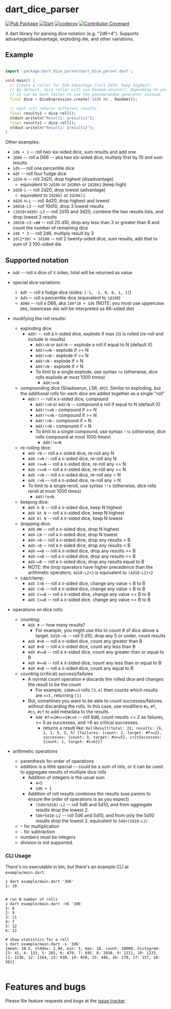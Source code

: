 # dart_dice_parser
[![Pub Package](https://img.shields.io/pub/v/dart_dice_parser.svg)](https://pub.dartlang.org/packages/dart_dice_parser)
[![Dart](https://github.com/stevesea/dart-dice-parser/actions/workflows/dart.yml/badge.svg)](https://github.com/stevesea/dart-dice-parser/actions/workflows/dart.yml)
[![codecov](https://codecov.io/gh/stevesea/dart-dice-parser/branch/main/graph/badge.svg?token=YG5OYN9VY1)](https://codecov.io/gh/stevesea/dart-dice-parser)
[![Contributor Covenant](https://img.shields.io/badge/Contributor%20Covenant-2.1-4baaaa.svg)](CODE_OF_CONDUCT.md)


A dart library for parsing dice notation (e.g. "2d6+4"). Supports advantage/disadvantage, exploding die, and other variations.

## Example

```dart

import 'package:dart_dice_parser/dart_dice_parser.dart';

void main() {
  // Create a roller for D20 advantage (roll 2d20, keep highest).
  // By default, dice roller will use Random.secure(). Depending on your use case,
  // it can be much faster to use the pseudorandom generator instead.
  final dice = DiceExpression.create('2d20 kh', Random());

  // each roll returns different results.
  final results1 = dice.roll();
  stdout.writeln("Result1: $results1");
  final results2 = dice.roll();
  stdout.writeln("Result2: $results2");
}
```

Other examples:

* `2d6 + 1` -- roll two six-sided dice, sum results and add one
* `1D66` -- roll a D66 -- aka two six-sided dice, multiply first by 10 and sum results
* `1d%` -- roll one percentile dice
* `4dF` -- roll four fudge dice
* `2d20-H` -- roll 2d20, drop highest (disadvantage)
  * equivalent to `2d20k` or `2d20kh` or `2d20k1` (keep high)
* `2d20-L` -- roll 2d20, drop lowest (advantage)
  * equivalent to `2d20kl` or `2d20kl1`
* `4d20-H-L` -- roll 4d20, drop highest and lowest
* `10d10-L3` -- roll 10d10, drop 3 lowest results
* `(2d10+3d20)-L3` -- roll 2d10 and 3d20, combine the two results lists, and drop lowest 3 results
* `20d10-<3->8#` -- roll 20 d10, drop any less than 3 or greater than 8 and count the number of remaining dice
* `2d6 * 3` -- roll 2d6, multiply result by 3
* `2d(2*10) + 3d100` -- roll 2 twenty-sided dice, sum results,
  add that to sum of 3 100-sided die

## Supported notation
* `AdX` -- roll `A` dice of `X` sides, total will be returned as value
* special dice variations:
  * `AdF` -- roll `A` fudge dice (sides: `[-1, -1, 0, 0, 1, 1]`)
  * `Ad%` -- roll `A` percentile dice (equivalent to `1d100`)
  * `AD66` -- roll `A` D66, aka `1d6*10 + 1d6` (NOTE: you _must_ use
    uppercase `D66`, lowercase `d66` will be interpreted as 66-sided die)
  
* modifying the roll results:
  * exploding dice
    * `AdX!` -- roll `A` `X`-sided dice, explode if max (`X`) is rolled (re-roll and include in results)
      * `AdX!=N` or `AdX!N` -- explode a roll if equal to N (default X)
      * `AdX!>=N` - explode if >= N
      * `AdX!<=N` - explode if >= N
      * `AdX!>N` - explode if > N
      * `AdX!<N` - explode if > N
      * To limit to a single explode, use syntax `!o` (otherwise, dice rolls explode at most 1000 times)
        * `AdX!o<N`
  * compounding dice (Shadowrun, L5R, etc). Similar to exploding, but the additional rolls for each
    dice are added together as a single "roll"
    * `AdX!!` -- roll `A` `X`-sided dice, compound
      * `AdX!!=N` or `AdX!N` -- compound a roll if equal to N (default X)
      * `AdX!!>=N` - compound if >= N
      * `AdX!!<=N` - compound if >= N
      * `AdX!!>N` - compound if > N
      * `AdX!!<N` - compound if > N
      * To limit to a single compound, use syntax `!!o` (otherwise, dice rolls compound at most 1000 times)
        * `AdX!!o<N`
  * re-rolling dice:
    * `AdX rN` -- roll `A` `X`-sided dice, re-roll any N
    * `AdX r=N` -- roll `A` `X`-sided dice, re-roll any N
    * `AdX r<=N` -- roll `A` `X`-sided dice, re-roll any <= N
    * `AdX r>=N` -- roll `A` `X`-sided dice, re-roll any >= N
    * `AdX r<N` -- roll `A` `X`-sided dice, re-roll any < N
    * `AdX r>N` -- roll `A` `X`-sided dice, re-roll any > N
    * To limit to a single reroll, use syntax `!!o` (otherwise, dice rolls reroll at most 1000 times)
      * `AdX!!o<N`
  * keeping dice:
    * `AdX k N` -- roll `A` `X`-sided dice, keep N highest
    * `AdX kh N` -- roll `A` `X`-sided dice, keep N highest
    * `AdX kl N` -- roll `A` `X`-sided dice, keep N lowest
  * dropping dice:
    * `AdX-HN` -- roll `A` `X`-sided dice, drop N highest
    * `AdX-LN` -- roll `A` `X`-sided dice, drop N lowest
    * `AdX->B` -- roll `A` `X`-sided dice, drop any results > B
    * `AdX-<B` -- roll `A` `X`-sided dice, drop any results < B
    * `AdX->=B` -- roll `A` `X`-sided dice, drop any results >= B
    * `AdX-<=B` -- roll `A` `X`-sided dice, drop any results <= B
    * `AdX-=B` -- roll `A` `X`-sided dice, drop any results equal to B
    * NOTE: the drop operators have higher precedence than
      the arithmetic operators; `4d10-L2+2` is equivalent to `(4d10-L2)+2`
  * cap/clamp:
    * `AdX C<B` -- roll `A` `X`-sided dice, change any value < B to B
    * `AdX C>B` -- roll `A` `X`-sided dice, change any value > B to B
    * `AdX C<=B` -- roll `A` `X`-sided dice, change any value <= B to B
    * `AdX C>=B` -- roll `A` `X`-sided dice, change any value >= B to B
* operations on dice rolls:
  * counting:
    * `AdX #` -- how many results? 
      * For example, you might use this to count # of dice above a target. `5d10-<6` -- roll 5 d10, drop any 5 or under, count results
    * `AdX #>B` -- roll `A` `X`-sided dice, count any greater than B
    * `AdX #<B` -- roll `A` `X`-sided dice, count any less than B
    * `AdX #>=B` -- roll `A` `X`-sided dice, count any greater than or equal to B
    * `AdX #<=B` -- roll `A` `X`-sided dice, count any less than or equal to B
    * `AdX #=B` -- roll `A` `X`-sided dice, count any equal to B
  * counting (critical) success/failures 
    * A normal count operation `#` discards the rolled dice and changes the result to be the count
      * For example, `2d6#<=3` rolls `[3,4]` then counts which results are `<=3` , returning `[1]`
    * But, sometimes you want to be able to count successes/failures without discarding the rolls. 
      In this case, use modifiers `#s`, `#f`, `#cs`, `#cf` to add metadata to the results.
      * `6d6 #f<=2#s>=5#cs6` -- roll 6d6, count results <= 2 as failures, >= 5 as successes, and =6 as critical successes.
        * returns a result like: `RollResult(total: 22, results: [6, 2, 1, 5, 3, 5] {failures: {count: 2, target: #f<=2}, successes: {count: 3, target: #s>=5}, critSuccesses: {count: 1, target: #cs6}})`
* arithmetic operations
  * parenthesis for order of operations
  * addition is a little special -- could be a sum of ints, or it can be used to aggregate results of multiple dice rolls
    * Addition of integers is the usual sum
      * `4+5` 
      * `2d6 + 1`
    * Addition of roll results combines the results (use parens to ensure the order of operations is as you expect)
      * `(5d6+5d10)-L2` -- roll 5d6 and 5d10, and from aggregate results drop the lowest 2.
      * `5d6+5d10-L2` -- roll 5d6 and 5d10, and from only the 5d10 results drop the lowest 2. equivalent to `5d6+(5d10-L2)`
  * `*` for multiplication
  * `-` for subtraction
  * numbers must be integers
  * division is not supported.
  

### CLI Usage

There's no executable in bin, but there's an example CLI at `example/main.dart`. 

```console
❯ dart example/main.dart '3d6'
1: 10


# run N number of rolls
❯ dart example/main.dart -n6 '3d6'
1: 6
2: 9
3: 11
4: 7
5: 12
6: 12

# show statistics for a roll
❯ dart example/main.dart -s '3d6'
{mean: 10.5, stddev: 2.94, min: 3, max: 18, count: 10000, histogram: {3: 41, 4: 133, 5: 265, 6: 479, 7: 695, 8: 1030, 9: 1211, 10: 1233, 11: 1236, 12: 1164, 13: 938, 14: 658, 15: 446, 16: 278, 17: 157, 18: 36}}


```


# Features and bugs

Please file feature requests and bugs at the [issue tracker][tracker].

[tracker]: https://github.com/stevesea/dart-dice-parser/issues
